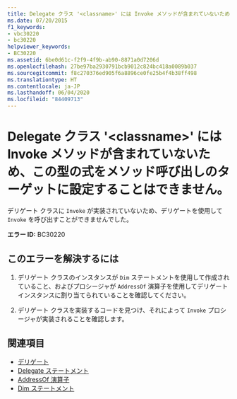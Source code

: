 ```yaml
---
title: Delegate クラス '<classname>' には Invoke メソッドが含まれていないため、この型の式をメソッド呼び出しのターゲットに設定することはできません。
ms.date: 07/20/2015
f1_keywords:
- vbc30220
- bc30220
helpviewer_keywords:
- BC30220
ms.assetid: 6be0d61c-f2f9-4f9b-ab90-8871a0d7206d
ms.openlocfilehash: 27be97ba2930791bcb9012c824bc418a0089b037
ms.sourcegitcommit: f8c270376ed905f6a8896ce0fe25b4f4b38ff498
ms.translationtype: HT
ms.contentlocale: ja-JP
ms.lasthandoff: 06/04/2020
ms.locfileid: "84409713"
---
```

# <a name="delegate-class-classname-has-no-invoke-method-so-an-expression-of-this-type-cannot-be-the-target-of-a-method-call"></a>Delegate クラス '\<classname>' には Invoke メソッドが含まれていないため、この型の式をメソッド呼び出しのターゲットに設定することはできません。
デリゲート クラスに `Invoke` が実装されていないため、デリゲートを使用して `Invoke` を呼び出すことができませんでした。  
  
 **エラー ID:** BC30220  
  
## <a name="to-correct-this-error"></a>このエラーを解決するには  
  
1. デリゲート クラスのインスタンスが `Dim` ステートメントを使用して作成されていること、およびプロシージャが `AddressOf` 演算子を使用してデリゲート インスタンスに割り当てられていることを確認してください。  
  
2. デリゲート クラスを実装するコードを見つけ、それによって `Invoke` プロシージャが実装されることを確認します。  
  
## <a name="see-also"></a>関連項目

- [デリゲート](../../programming-guide/language-features/delegates/index.md)
- [Delegate ステートメント](../statements/delegate-statement.md)
- [AddressOf 演算子](../operators/addressof-operator.md)
- [Dim ステートメント](../statements/dim-statement.md)
